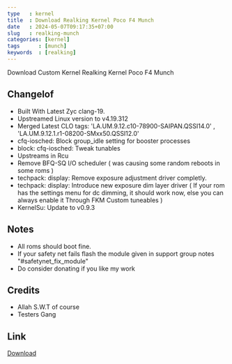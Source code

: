 ```yaml
---
type   : kernel
title  : Download Realking Kernel Poco F4 Munch
date   : 2024-05-07T09:17:35+07:00
slug   : realking-munch
categories: [kernel]
tags      : [munch]
keywords  : [realking]
---
```


Download Custom Kernel Realking Kernel Poco F4 Munch

## Changelof
- Built With Latest Zyc clang-19.
- Upstreamed Linux version to v4.19.312
- Merged Latest CLO tags: 'LA.UM.9.12.c10-78900-SAIPAN.QSSI14.0' , 'LA.UM.9.12.1.r1-08200-SMxx50.QSSI12.0' 
- cfq-iosched: Block group_idle setting for booster processes
- block: cfq-iosched: Tweak tunables
- Upstreams in Rcu
- Remove BFQ-SQ I/O scheduler ( was causing some random reboots in some roms )
- techpack: display: Remove exposure adjustment driver completly.
- techpack: display: Introduce new exposure dim layer driver ( If your rom has the settings menu for dc dimming, it should work now, else you can always enable it Through FKM Custom tuneables )
- KernelSu: Update to v0.9.3

## Notes
- All roms should boot fine.
- If your safety net fails flash the module given in support group notes "#safetynet_fix_module"
- Do consider donating if you like my work

## Credits
- Allah S.W.T of course
- Testers Gang


## Link
[Download](https://www.pling.com/p/1858015/)